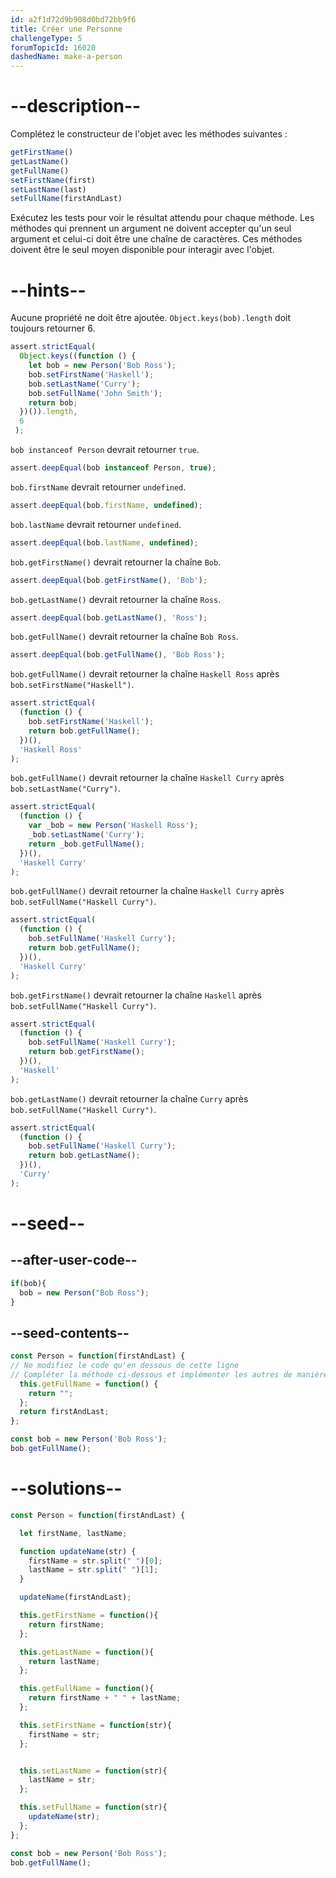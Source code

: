 ```yaml
---
id: a2f1d72d9b908d0bd72bb9f6
title: Créer une Personne
challengeType: 5
forumTopicId: 16020
dashedName: make-a-person
---
```


# --description--

Complétez le constructeur de l'objet avec les méthodes suivantes :

```js
getFirstName()
getLastName()
getFullName()
setFirstName(first)
setLastName(last)
setFullName(firstAndLast)
```

Exécutez les tests pour voir le résultat attendu pour chaque méthode. Les méthodes qui prennent un argument ne doivent accepter qu'un seul argument et celui-ci doit être une chaîne de caractères. Ces méthodes doivent être le seul moyen disponible pour interagir avec l'objet.

# --hints--

Aucune propriété ne doit être ajoutée. `Object.keys(bob).length` doit toujours retourner 6.

```js
assert.strictEqual(
  Object.keys((function () {
    let bob = new Person('Bob Ross');
    bob.setFirstName('Haskell');
    bob.setLastName('Curry');
    bob.setFullName('John Smith');
    return bob;
  })()).length,
  6
 );
```

`bob instanceof Person` devrait retourner `true`.

```js
assert.deepEqual(bob instanceof Person, true);
```

`bob.firstName` devrait retourner `undefined`.

```js
assert.deepEqual(bob.firstName, undefined);
```

`bob.lastName` devrait retourner `undefined`.

```js
assert.deepEqual(bob.lastName, undefined);
```

`bob.getFirstName()` devrait retourner la chaîne `Bob`.

```js
assert.deepEqual(bob.getFirstName(), 'Bob');
```

`bob.getLastName()` devrait retourner la chaîne `Ross`.

```js
assert.deepEqual(bob.getLastName(), 'Ross');
```

`bob.getFullName()` devrait retourner la chaîne `Bob Ross`.

```js
assert.deepEqual(bob.getFullName(), 'Bob Ross');
```

`bob.getFullName()` devrait retourner la chaîne `Haskell Ross` après `bob.setFirstName("Haskell")`.

```js
assert.strictEqual(
  (function () {
    bob.setFirstName('Haskell');
    return bob.getFullName();
  })(),
  'Haskell Ross'
);
```

`bob.getFullName()` devrait retourner la chaîne `Haskell Curry` après `bob.setLastName("Curry")`.

```js
assert.strictEqual(
  (function () {
    var _bob = new Person('Haskell Ross');
    _bob.setLastName('Curry');
    return _bob.getFullName();
  })(),
  'Haskell Curry'
);
```

`bob.getFullName()` devrait retourner la chaîne `Haskell Curry` après `bob.setFullName("Haskell Curry")`.

```js
assert.strictEqual(
  (function () {
    bob.setFullName('Haskell Curry');
    return bob.getFullName();
  })(),
  'Haskell Curry'
);
```

`bob.getFirstName()` devrait retourner la chaîne `Haskell` après `bob.setFullName("Haskell Curry")`.

```js
assert.strictEqual(
  (function () {
    bob.setFullName('Haskell Curry');
    return bob.getFirstName();
  })(),
  'Haskell'
);
```

`bob.getLastName()` devrait retourner la chaîne `Curry` après `bob.setFullName("Haskell Curry")`.

```js
assert.strictEqual(
  (function () {
    bob.setFullName('Haskell Curry');
    return bob.getLastName();
  })(),
  'Curry'
);
```

# --seed--

## --after-user-code--

```js
if(bob){
  bob = new Person("Bob Ross");
}
```

## --seed-contents--

```js
const Person = function(firstAndLast) {
// Ne modifiez le code qu'en dessous de cette ligne
// Compléter la méthode ci-dessous et implémenter les autres de manière similaire
  this.getFullName = function() {
    return "";
  };
  return firstAndLast;
};

const bob = new Person('Bob Ross');
bob.getFullName();
```

# --solutions--

```js
const Person = function(firstAndLast) {

  let firstName, lastName;

  function updateName(str) {
    firstName = str.split(" ")[0];
    lastName = str.split(" ")[1];
  }

  updateName(firstAndLast);

  this.getFirstName = function(){
    return firstName;
  };

  this.getLastName = function(){
    return lastName;
  };

  this.getFullName = function(){
    return firstName + " " + lastName;
  };

  this.setFirstName = function(str){
    firstName = str;
  };


  this.setLastName = function(str){
    lastName = str;
  };

  this.setFullName = function(str){
    updateName(str);
  };
};

const bob = new Person('Bob Ross');
bob.getFullName();
```
